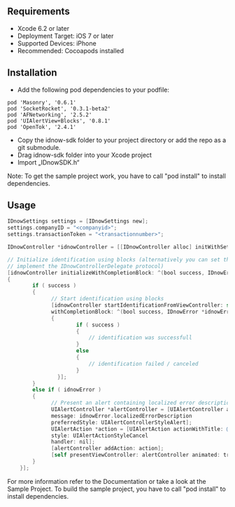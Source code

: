 ## Requirements

- Xcode 6.2 or later
- Deployment Target: iOS 7 or later
- Supported Devices: iPhone
- Recommended: Cocoapods installed


## Installation

- Add the following pod dependencies to your podfile:
```
pod 'Masonry', '0.6.1'
pod 'SocketRocket', '0.3.1-beta2'
pod 'AFNetworking', '2.5.2'
pod 'UIAlertView+Blocks', '0.8.1'
pod 'OpenTok', '2.4.1'
```
- Copy the idnow-sdk folder to your project directory or add the repo as a git submodule.
- Drag idnow-sdk folder into your Xcode project
- Import „IDnowSDK.h“

Note: To get the sample project work, you have to call "pod install" to install dependencies.


## Usage

```objective-c
IDnowSettings settings = [IDnowSettings new];
settings.companyID = "<companyid>";
settings.transactionToken = "<transactionnumber>";

IDnowController *idnowController = [[IDnowController alloc] initWithSettings: settings];

// Initialize identification using blocks (alternatively you can set the delegate and
// implement the IDnowControllerDelegate protocol)
[idnowController initializeWithCompletionBlock: ^(bool success, IDnowError *idnowError, bool canceledByUser)
{
		if ( success )
		{
		      // Start identification using blocks
			  [idnowController startIdentificationFromViewController: self 
			  withCompletionBlock: ^(bool success, IDnowError *idnowError, bool canceledByUser)
			  {
					  if ( success )
					  {
					      // identification was successfull
					  }
					  else
					  {
					      // identification failed / canceled
					  }
				}];
		}
		else if ( idnowError )
		{
		      // Present an alert containing localized error description
			  UIAlertController *alertController = [UIAlertController alertControllerWithTitle: @"Error" 
			  message: idnowError.localizedErrorDescription 
			  preferredStyle: UIAlertControllerStyleAlert];
			  UIAlertAction *action = [UIAlertAction actionWithTitle: @"Ok" 
			  style: UIAlertActionStyleCancel 
			  handler: nil];
			  [alertController addAction: action];
			  [self presentViewController: alertController animated: true completion: nil];
		}
	}];
```

For more information refer to the Documentation or take a look at the Sample Project.
To build the sample project, you have to call "pod install" to install dependencies.

